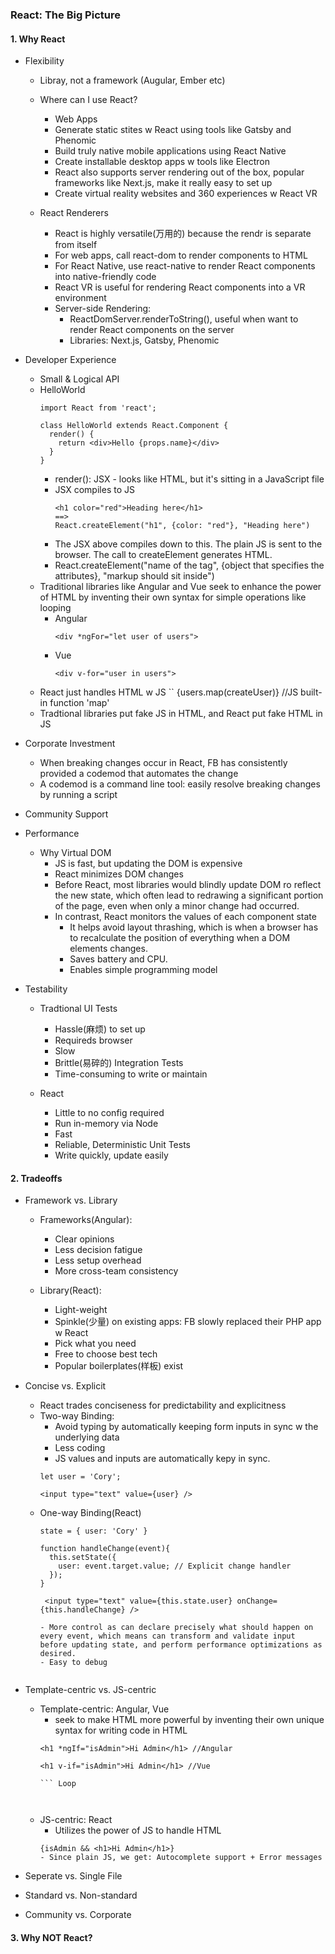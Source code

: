 ### React: The Big Picture

#### 1. Why React
  - Flexibility
    - Libray, not a framework (Augular, Ember etc)

    - Where can I use React?
      - Web Apps
      - Generate static stites w React using tools like Gatsby and Phenomic
      - Build truly native mobile applications using React Native
      - Create installable desktop apps w tools like Electron
      - React also supports server rendering out of the box, popular frameworks like Next.js, make it really easy to set up
      - Create virtual reality websites and 360 experiences w React VR

    - React Renderers
      - React is highly versatile(万用的) because the rendr is separate from itself
      - For web apps, call react-dom to render components to HTML
      - For React Native, use react-native to render React components into native-friendly code
      - React VR is useful for rendering React components into a VR environment
      - Server-side Rendering:
        - ReactDomServer.renderToString(), useful when want to render React components on the server
        - Libraries: Next.js, Gatsby, Phenomic
  
  - Developer Experience
    - Small & Logical API
    - HelloWorld
      ```
      import React from 'react';

      class HelloWorld extends React.Component {
        render() {
          return <div>Hello {props.name}</div>
        }
      }
      ```
      - render(): JSX - looks like HTML, but it's sitting in a JavaScript file
      - JSX compiles to JS
        ```
        <h1 color="red">Heading here</h1>
        ==>
        React.createElement("h1", {color: "red"}, "Heading here")

      - The JSX above compiles down to this. The plain JS is sent to the browser. The call to createElement generates HTML.
      - React.createElement("name of the tag", {object that specifies the attributes}, "markup should sit inside")
    - Traditional libraries like Angular and Vue seek to enhance the power of HTML by inventing their own syntax for simple operations like looping
      - Angular
        ```
        <div *ngFor="let user of users">
      - Vue
        ```
        <div v-for="user in users">
    - React just handles HTML w JS
      ``
      {users.map(createUser)} //JS built-in function 'map'
    - Tradtional libraries put fake JS in HTML, and React put fake HTML in JS
  - Corporate Investment
    - When breaking changes occur in React, FB has consistently provided a codemod that automates the change
    - A codemod is a command line tool: easily resolve breaking changes by running a script
  - Community Support
  
  - Performance
    - Why Virtual DOM
      - JS is fast, but updating the DOM is expensive
      - React minimizes DOM changes
      - Before React, most libraries would blindly update DOM ro reflect the new state, which often lead to redrawing a significant portion of the page, even when only a minor change had occurred.
      - In contrast, React monitors the values of each component state
        - It helps avoid layout thrashing, which is when a browser has to recalculate the position of everything when a DOM elements changes.
        - Saves battery and CPU.
        - Enables simple programming model
  
  - Testability
    - Tradtional UI Tests
      - Hassle(麻烦) to set up
      - Requireds browser
      - Slow
      - Brittle(易碎的) Integration Tests
      - Time-consuming to write or maintain
     
    - React
      - Little to no config required
      - Run in-memory via Node
      - Fast
      - Reliable, Deterministic Unit Tests
      - Write quickly, update easily

#### 2. Tradeoffs
  - Framework vs. Library
    - Frameworks(Angular):
      - Clear opinions
      - Less decision fatigue
      - Less setup overhead
      - More cross-team consistency

    - Library(React):
      - Light-weight
      - Spinkle(少量) on existing apps: FB slowly replaced their PHP app w React
      - Pick what you need
      - Free to choose best tech
      - Popular boilerplates(样板) exist
  
  - Concise vs. Explicit
    - React trades conciseness for predictability and explicitness
    - Two-way Binding:
        - Avoid typing by automatically keeping form inputs in sync w the underlying data
        - Less coding
        - JS values and inputs are automatically kepy in sync.
        ```
        let user = 'Cory';
  
        <input type="text" value={user} />

    - One-way Binding(React)
      ```
      state = { user: 'Cory' }

      function handleChange(event){
        this.setState({
          user: event.target.value; // Explicit change handler
        });
      }

       <input type="text" value={this.state.user} onChange={this.handleChange} />

      - More control as can declare precisely what should happen on every event, which means can transform and validate input before updating state, and perform performance optimizations as desired.
      - Easy to debug
      
  
  - Template-centric vs. JS-centric
    - Template-centric: Angular, Vue
      - seek to make HTML more powerful by inventing their own unique syntax for writing code in HTML
      ``` if true then display
      <h1 *ngIf="isAdmin">Hi Admin</h1> //Angular
  
      <h1 v-if="isAdmin">Hi Admin</h1> //Vue

      ``` Loop
      
     
    - JS-centric: React
      - Utilizes the power of JS to handle HTML
      ```
      {isAdmin && <h1>Hi Admin</h1>}
      - Since plain JS, we get: Autocomplete support + Error messages
  
  - Seperate vs. Single File
  
  - Standard vs. Non-standard
  - Community vs. Corporate

#### 3. Why NOT React?
